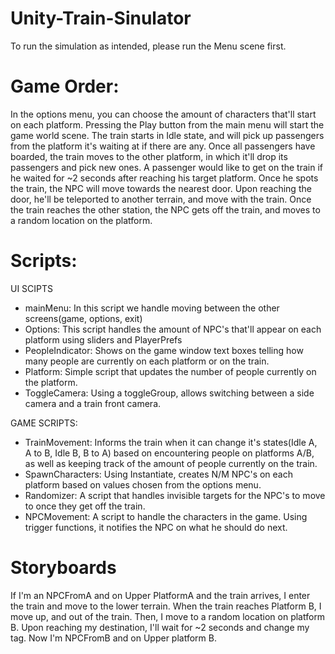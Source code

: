 # Unity-Train-Sinulator
 
To run the simulation as intended, please run the Menu scene first.

# Game Order: 
In the options menu, you can choose the amount of characters that'll start on each platform. 
Pressing the Play button from the main menu will start the game world scene.
The train starts in Idle state, and will pick up passengers from the platform it's waiting at if there are any. Once all passengers have boarded, the train moves to the other platform, in which it'll drop its passengers and pick new ones.
A passenger would like to get on the train if he waited for ~2 seconds after reaching his target platform. Once he spots the train, the NPC will move towards the nearest door. Upon reaching the door, he'll be teleported to another terrain, and move with the train. Once the train reaches the other station, the NPC gets off the train, and moves to a random location on the platform.


# Scripts:
UI SCIPTS
* mainMenu: In this script we handle moving between the other screens(game, options, exit)
* Options: This script handles the amount of NPC's that'll appear on each platform using sliders and PlayerPrefs
* PeopleIndicator: Shows on the game window text boxes telling how many people are currently on each platform or on the train.
* Platform: Simple script that updates the number of people currently on the platform.
* ToggleCamera: Using a toggleGroup, allows switching between a side camera and a train front camera.

GAME SCRIPTS:
* TrainMovement: Informs the train when it can change it's states(Idle A, A to B, Idle B, B to A) based on encountering people on platforms A/B, as well as keeping track of the amount of people currently on the train.
* SpawnCharacters: Using Instantiate, creates N/M NPC's on each platform based on values chosen from the options menu.
* Randomizer: A script that handles invisible targets for the NPC's to move to once they get off the train.
* NPCMovement: A script to handle the characters in the game. Using trigger functions, it notifies the NPC on what he should do next.

# Storyboards
If I'm an NPCFromA and on Upper PlatformA and the train arrives, I enter the train and move to the lower terrain.
When the train reaches Platform B, I move up, and out of the train. Then, I move to a random location on platform B.
Upon reaching my destination, I'll wait for ~2 seconds and change my tag.
Now I'm NPCFromB and on Upper platform B.


